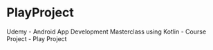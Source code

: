 # PlayProject
Udemy - Android App Development Masterclass using Kotlin - Course Project - Play Project
